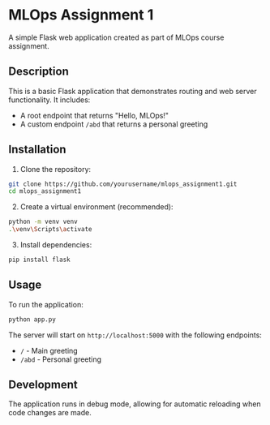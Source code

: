 
# MLOps Assignment 1

A simple Flask web application created as part of MLOps course assignment.

## Description

This is a basic Flask application that demonstrates routing and web server functionality. It includes:
- A root endpoint that returns "Hello, MLOps!"
- A custom endpoint `/abd` that returns a personal greeting

## Installation

1. Clone the repository:
```bash
git clone https://github.com/yourusername/mlops_assignment1.git
cd mlops_assignment1
```

2. Create a virtual environment (recommended):
```bash
python -m venv venv
.\venv\Scripts\activate
```

3. Install dependencies:
```bash
pip install flask
```

## Usage

To run the application:
```bash
python app.py
```

The server will start on `http://localhost:5000` with the following endpoints:
- `/` - Main greeting
- `/abd` - Personal greeting

## Development

The application runs in debug mode, allowing for automatic reloading when code changes are made.

